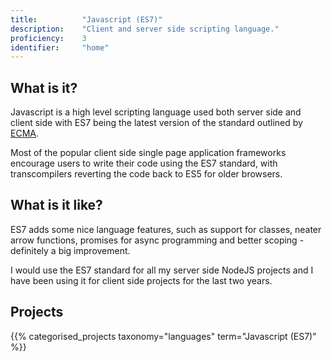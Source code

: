 ```yaml
---
title: 			"Javascript (ES7)"
description: 	"Client and server side scripting language."
proficiency:	3
identifier:		"home"
---
```


## What is it?
Javascript is a high level scripting language used both server side and client side with ES7 being the latest version of the standard outlined by [ECMA](https://www.ecma-international.org/memento/TC39.htm).

Most of the popular client side single page application frameworks encourage users to write their code using the ES7 standard, with transcompilers reverting the code back to ES5 for older browsers.

## What is it like?
ES7 adds some nice language features, such as support for classes, neater arrow functions, promises for async programming and better scoping - definitely a big improvement.

I would use the ES7 standard for all my server side NodeJS projects and I have been using it for client side projects for the last two years.

## Projects
{{% categorised_projects taxonomy="languages" term="Javascript (ES7)" %}}